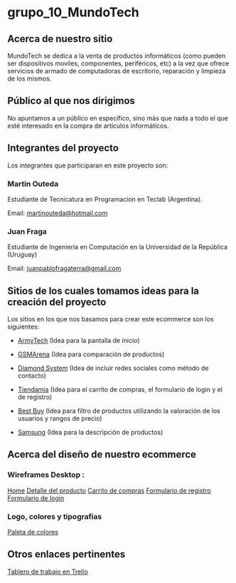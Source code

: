 # grupo_10_MundoTech

## Acerca de nuestro sitio

MundoTech se dedica a la venta de productos informáticos (como pueden ser dispositivos moviles, componentes, periféricos, etc) a la vez que ofrece servicios de armado de computadoras de escritorio, reparación y limpieza de los mismos.

## Público al que nos dirigimos

No apuntamos a un público en específico, sino más que nada a todo el que esté interesado en la compra de artículos informáticos.

## Integrantes del proyecto

Los integrantes que participaran en este proyecto son:

### Martin Outeda
Estudiante de Tecnicatura en Programacion en Teclab (Argentina). 

Email: martinouteda@hotmail.com

### Juan Fraga 
Estudiante de Ingeniería en Computación en la Universidad de la República (Uruguay)

Email: juanpablofragaterra@gmail.com

## Sitios de los cuales tomamos ideas para la creación del proyecto

Los sitios en los que nos basamos para crear este ecommerce son los siguientes:

- [ArmyTech](https://www.armytech.com.ar/) (Idea para la pantalla de inicio)

- [GSMArena](https://www.gsmarena.com/compare.php3?idPhone2=9848) (Idea para comparación de productos)

- [Diamond System](https://www.diamondcomputacion.com.ar/) (Idea de incluir redes sociales como método de contacto)

- [Tiendamia](https://tiendamia.com/uy) (Idea para el carrito de compras, el formulario de login y el de registro)

- [Best Buy](https://www.bestbuy.com/) (Idea para filtro de productos utilizando la valoración de los usuarios y rangos de precio)

- [Samsung](https://www.samsung.com/py/monitors/flat/led-monitor-24-inch-ls24f350fhlxzx/) (Idea para la descripción de productos)

## Acerca del diseño de nuestro ecommerce

### Wireframes Desktop :

[Home](https://wireframe.cc/pro/pp/e93dfafe8407941)
[Detalle del producto](https://wireframe.cc/pro/pp/e93dfafe8407941)
[Carrito de compras](https://wireframe.cc/pro/pp/e93dfafe8407941)
[Formulario de registro](https://wireframe.cc/pro/pp/e93dfafe8407941)
[Formulario de login](https://wireframe.cc/pro/pp/e93dfafe8407941)

### Logo, colores y tipografías

[Paleta de colores](https://coolors.co/012a4a-013a63-01497c-014f86-2a6f97-2c7da0-468faf-61a5c2-89c2d9-a9d6e5)

## Otros enlaces pertinentes

[Tablero de trabajo en Trello](https://trello.com/b/jiLFAOf0/sprint-1)


